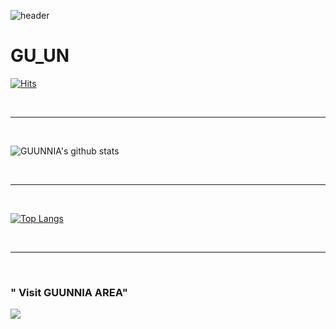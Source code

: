![header](https://capsule-render.vercel.app/api?type=waving&color=gradient&height=300&section=header&text=CODEnter&fontColor=FFFFFF&fontSize=90&)

# GU_UN


[![Hits](https://hits.seeyoufarm.com/api/count/incr/badge.svg?url=https%3A%2F%2Fgithub.com%2Fgjbae1212%2Fhit-counter&count_bg=%23545454&title_bg=%239C20BC&icon=&icon_color=%23E7E7E7&title=hits&edge_flat=false)](https://hits.seeyoufarm.com)

 <br><hr><br>

![GUUNNIA's github stats](https://github-readme-stats.vercel.app/api?username=GUUNNIA&show_icons=true&&theme=radical)

 <br><hr><br>
 
[![Top Langs](https://github-readme-stats.vercel.app/api/top-langs/?username=GUUNNIA&layout=compact)](https://github.com/GUUNNIA/github-readme-stats)

 <br><hr><br>

<h3>" Visit GUUNNIA AREA"</h3>
<a href="https://www.instagram.com/gu_unnia/"><img src="https://img.shields.io/badge/Instagram-FFCA28?style=flat-square&logo=Instagram&logoColor=white"/></a>




<!--
**GUUNNIA/GUUNNIA** is a ✨ _special_ ✨ repository because its `README.md` (this file) appears on your GitHub profile.

Here are some ideas to get you started:

- 🔭 I’m currently working on ...
- 🌱 I’m currently learning ...
- 👯 I’m looking to collaborate on ...
- 🤔 I’m looking for help with ...
- 💬 Ask me about ...
- 📫 How to reach me: ...
- 😄 Pronouns: ...
- ⚡ Fun fact: ...
-->
